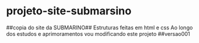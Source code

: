 # projeto-site-submarsino
##copia do site da SUBMARINO##
Estruturas feitas em html e css
Ao longo dos estudos e aprimoramentos vou modificando este projeto
##versao001
